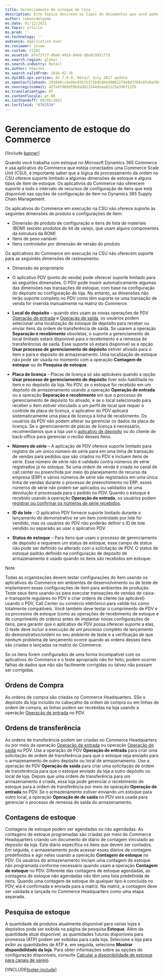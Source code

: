 ```yaml
---
title: Gerenciamento de estoque de loja
description: Este tópico descreve os tipos de documentos que você pode usar para gerenciar estoque.
author: rubencdelgado
ms.date: 01/12/2021
ms.topic: article
ms.prod: ''
ms.technology: ''
audience: Application User
ms.reviewer: josaw
ms.custom: 21391
ms.assetid: bfef3717-d0e0-491d-8466-d8a9c995177d
ms.search.region: global
ms.search.industry: Retail
ms.author: hhaines
ms.search.validFrom: 2016-02-28
ms.dyn365.ops.version: AX 7.0.0, Retail July 2017 update
ms.openlocfilehash: 293040ccbe99c07b15373b92d64d086227de9d3f09c8feba700648b320cd8c74
ms.sourcegitcommit: 42fe9790ddf0bdad911544deaa82123a396712fb
ms.translationtype: HT
ms.contentlocale: pt-BR
ms.lasthandoff: 08/05/2021
ms.locfileid: "6762539"
---
```

# <a name="commerce-inventory-management"></a>Gerenciamento de estoque do Commerce

[!include [banner](includes/banner.md)]

Quando você trabalha com estoque no Microsoft Dynamics 365 Commerce e usa aplicativo do Commerce que esteja conectados uma Commerce Scale Unit (CSU), é importante saber que a lógica de processamento da ordem no CSU oferece suporte limitado a algumas dimensões de estoque e alguns tipos de item de estoque. Os aplicativos do Commerce não oferecem suporte a todo o intervalo de recursos de configuração de itens que está disponível nas opções de configuração de item no Dynamics 365 Supply Chain Management.

Os aplicativos do Commerce em execução na CSU não oferece suporte às seguintes dimensões de produto e configurações de item:

- Dimensão de produto de configuração e itens de lista de materiais (BOM) (exceto produtos do kit de varejo, que usam alguns componentes da estrutura da BOM)
- Itens de peso variável
- Itens controlador por dimensão de versão do produto

Os aplicativos do Commerce em execução na CSU não oferecem suporte para as seguintes dimensões de rastreamento:
- Dimensão de proprietário

- O aplicativo PDV (ponto de venda) pode oferecer suporte limitado para as seguintes dimensões. O PDV pode inserir automaticamente algumas das dimensões nas transações de estoque, com base na configuração do depósito ou configuração de loja. No entanto, as dimensões não terão suporte completo no PDV como têm suporte se uma transação de venda for inserida manualmente na matriz do Commerce. 

- **Local do depósito** – quando eles usam as novas operações de PDV [Operação de entrada](./pos-inbound-inventory-operation.md) e [Operação de saída](./pos-outbound-inventory-operation.md), os usuários podem selecionar uma localização de estoque de depósito para receber ou enviar itens da ordem de transferência de saída. Se usarem a operação **Separação e recebimento** obsoletas, o suporte a gerenciamento de local limitado estará disponível para o recebimento e a remessa de transferências de saída. Esse suporte só estará disponível se a opção **Usar processo de gerenciamento de depósito** estiver ativada para o item e para o depósito de armazenamento. Uma localização de estoque não pode ser usada no momento com a operação **Contagem de estoque** ou de **Pesquisa de estoque**.

- **Placa de licença** – Placas de licença só são aplicáveis quando a opção **Usar processo de gerenciamento de depósito** tiver sido habilitada no item e no depósito da loja. No PDV, se o estoque for recebido em um depósito de armazenamento usando a operação **Operação de entrada** ou a operação **Separação e recebimento** em que o processo de gerenciamento de depósito foi ativado, e se o local selecionado para receber o item estiver vinculado a um perfil de local que requer o controle da placa de licença, o aplicativo do PDV aplicará sistematicamente uma placa de licença à linha de recebimento. Os usuários da PDV não podem alterar ou gerenciar os dados da placa de licença. Se o gerenciamento de placas de licença é necessário, recomendamos que a loja use o [aplicativo de depósito](../supply-chain/warehousing/install-configure-warehousing-app.md) ou do cliente de back-office para gerenciar o recibo desses itens.

- **Número de série** – A aplicação de PDV oferece suporte limitado para registro de um único número de série para em uma linha de transação de vendas para pedidos que são criados no PDV e incluem itens de série. Esse número de série não é validado contra números de série registrados já no estoque. Se uma ordem de venda é criada no canal de call center ou preenchida por meio do planejamento de recurso da empresa (ERP) e vários números de série são registrados em uma única linha de vendas durante o processo de preenchimento no ERP, esses números de série não podem ser aplicados ou validados se uma devolução é processada para o pedido no PDV. Quando o estoque é recebido usando a operação **Operação de entrada**, os usuários podem [registrar ou confirmar os números de série recebidos](./pos-serialized-items.md).

- **ID do lote** - O aplicativo PDV fornece suporte limitado durante o lançamento do demonstrativo se um item controlado por lote for vendido, mas os usuários do PDV não poderão definir o ID de lote vendido ou separado ao usar o aplicativo PDV.

- **Status de estoque** – Para itens que usam o processo de gerenciamento de depósito e requerem um status de estoque, esse campo de status não pode ser definido ou alterado com a solicitação de PDV. O status de estoque padrão definido na configuração de depósito de armazenamento é usado quando os itens são recebidos em estoque.

> [!NOTE]
> Todas as organizações devem testar configurações do item usando os aplicativos do Commerce em ambientes de desenvolvimento ou de teste de implantarem essas configurações de item para ambientes de produção. Teste seus itens usando-os para executar transações de vendas de caixa-e-transporte regulares no PDV e criar ordens de cliente (se aplicável) usando o PDV, Call Center ou comércio eletrônico para validá-los como totalmente compatíveis. Você também deve testar o cumprimento de PDV e os processos de estoque (como as operações de recebimento de estoque e de cumprimento de ordens) antes de implantar novas configurações de itens, para garantir que o aplicativo de PDV possa oferecer suporte a elas. O teste deve incluir a execução de um processo completo de lançamento do demonstrativo/ordem no seu ambiente de teste e a verificação de que nenhum problema de lançamento ocorre quando as ordens desses itens são criadas e lançadas na matriz do Commerce.
>
> Se os itens forem configurados de uma forma incompatível com os aplicativos do Commerce e o teste apropriado não for feito, podem ocorrer falhas de dados que não são facilmente corrigidas ou talvez não possam ser corrigidas.

## <a name="purchase-orders"></a>Ordens de Compra

As ordens de compra são criadas no Commerce Headquarters. SSe o depósito da loja incluído no cabeçalho da ordem de compra ou em linhas de ordem de compra, as linhas podem ser recebidas na loja usando a operação [Operação de entrada](./pos-inbound-inventory-operation.md) no PDV. 

## <a name="transfer-orders"></a>Ordens de transferência

As ordens de transferência podem ser criadas no Commerce Headquarters ou por meio da operação [Operação de entrada](./pos-inbound-inventory-operation.md) ou operação [Operação de saída](./pos-outbound-inventory-operation.md) no PDV. Use a operação de PDV **Operação de entrada** para criar uma solicitação de ordem de transferência para que o estoque seja enviado para o armazenamento de outro depósito ou local de armazenamento. Use a operação de PDV **Operação de saída** para criar uma solicitação de ordem de transferência para que o estoque enviado da loja a outro depósito ou local de loja. Depois que uma ordem de transferência para um armazenamento é criada, essa loja pode gerenciar o recebimento de estoque para a ordem de transferência por meio da operação **Operação de entrada** no PDV. Se o armazenamento estiver enviando um estoque para outro local, a operação **Operação de de saída** no PDV será usada para gerenciar o processo de remessa de saída do armazenamento.

## <a name="stock-counts"></a>Contagens de estoque

Contagens de estoque podem ser agendadas ou não agendadas. As contagens de estoque programadas são criadas por meio do Commerce Headquarters criando um documento de diário de contagem vinculado ao depósito da loja. Este diário especifica os itens que devem ser contados. Em seguida, o armazenamento pode acessar esses diários de contagem predefinidos e agir neles usando a operação **Contagem de estoque** no PDV. Os usuários do armazenamento iniciam uma contagem de estoque não programada conforme necessário quando usam a operação **Contagem de estoque** no PDV. Diferente das contagens de estoque agendadas, as contagens de estoque não agendadas não têm uma lista predefinida de itens. Quando uma contagem de estoque de qualquer tipo é concluída no PDV, ela é confirmada e enviada para a matriz. Na matriz, a contagem deve ser validada e lançada no Commerce Headquarters como uma etapa separada.

## <a name="inventory-lookup"></a>Pesquisa de estoque

A quantidade de produtos atualmente disponível para várias lojas e depósitos pode ser exibida na página de pesquisa **Estoque**. Além da quantidade atual disponível, as quantidades futuras disponíveis para promessa (ATP) podem ser exibidas para cada loja. Selecione a loja para exibir as quantidades de ATP e, em seguida, selecione **Mostrar disponibilidade da loja**. Para obter informações sobre as opções de configuração disponíveis, consulte [Calcular a disponibilidade de estoque para canais de varejo](./calculated-inventory-retail-channels.md).


[!INCLUDE[footer-include](../includes/footer-banner.md)]